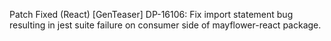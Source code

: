 Patch
Fixed
(React) [GenTeaser] DP-16106: Fix import statement bug resulting in jest suite failure on consumer side of mayflower-react package.